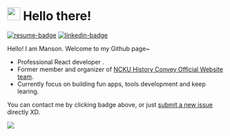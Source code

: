 # <img src="https://emojis.slackmojis.com/emojis/images/1531849430/4246/blob-sunglasses.gif?1531849430" width="30"/> Hello there!


[![resume-badge]][resume]  [![linkedin-badge]](https://www.linkedin.com/in/%E9%96%94%E7%BF%94-%E8%A8%B1-423584256/)


Hello! I am Manson. Welcome to my Github page~

* Professional React developer .
* Former member and organizer of [NCKU History Convey Official Website team].
* Currently focus on building fun apps, tools development and keep learing.

You can contact me by clicking badge above, or just [submit a new issue] directly XD.

[resume]: https://www.cakeresume.com/s--gcn8sN5daZrnEcGfn7vC-w--/b34076026
[resume-badge]: https://img.shields.io/badge/Résumé-f48300?style=for-the-badge&logoColor=white&logo=rust
[linkedin-badge]: https://img.shields.io/badge/LinkedIn-0077B5?style=for-the-badge&logo=linkedin&logoColor=white
[NCKU History Convey Official Website team]: https://www.facebook.com/nckuhisdrama

[submit a new issue]: https://github.com/70928manson/70928manson/issues/new

![](https://mir-s3-cdn-cf.behance.net/project_modules/disp/7df0bd42774743.57ee5f32bd76e.gif)
